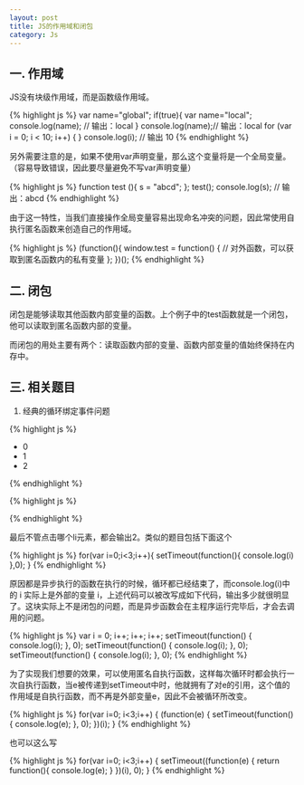 ```yaml
---
layout: post
title: JS的作用域和闭包
category: Js
---
```


## 一. 作用域

JS没有块级作用域，而是函数级作用域。

{% highlight js %}
var name="global";
if(true){
    var name="local";
    console.log(name); // 输出：local
}
console.log(name);// 输出：local
for (var i = 0; i < 10; i++) {
}
console.log(i); // 输出 10
{% endhighlight %}

另外需要注意的是，如果不使用var声明变量，那么这个变量将是一个全局变量。（容易导致错误，因此要尽量避免不写var声明变量）

{% highlight js %}
function test (){
  s = "abcd";
};
test();
console.log(s); // 输出：abcd
{% endhighlight %}

由于这一特性，当我们直接操作全局变量容易出现命名冲突的问题，因此常使用自执行匿名函数来创造自己的作用域。

{% highlight js %}
(function(){
  window.test = function() {
    // 对外函数，可以获取到匿名函数内的私有变量
  };
})();
{% endhighlight %}

## 二. 闭包

闭包是能够读取其他函数内部变量的函数。上个例子中的test函数就是一个闭包，他可以读取到匿名函数内部的变量。

而闭包的用处主要有两个：读取函数内部的变量、函数内部变量的值始终保持在内存中。

## 三. 相关题目

1. 经典的循环绑定事件问题

{% highlight js %}
<ul>
  <li>0</li>
  <li>1</li>
  <li>2</li>
</ul>
{% endhighlight %}

{% highlight js %}
<script>
  var items = document.querySelectorAll('li');
  for(var i=0;i<items.length;i++){
    items[i].onclick = function(){
      alert(i)
    }
  }
</script>
{% endhighlight %}

最后不管点击哪个li元素，都会输出2。类似的题目包括下面这个

{% highlight js %}
for(var i=0;i<3;i++){
   setTimeout(function(){
     console.log(i)
  },0);
}
{% endhighlight %}

原因都是异步执行的函数在执行的时候，循环都已经结束了，而console.log(i)中的 i 实际上是外部的变量 i，上述代码可以被改写成如下代码，输出多少就很明显了。这块实际上不是闭包的问题，而是异步函数会在主程序运行完毕后，才会去调用的问题。

{% highlight js %}
var i = 0;
i++;
i++;
i++;
setTimeout(function() {
  console.log(i);
}, 0);
setTimeout(function() {
  console.log(i);
}, 0);
setTimeout(function() {
  console.log(i);
}, 0);
{% endhighlight %}

为了实现我们想要的效果，可以使用匿名自执行函数，这样每次循环时都会执行一次自执行函数，当e被传递到setTimeout中时，他就拥有了对e的引用，这个值的作用域是自执行函数，而不再是外部变量e，因此不会被循环所改变。

{% highlight js %}
for(var i=0; i<3;i++) {
  (function(e) {
    setTimeout(function() {
      console.log(e);
    }, 0);
  })(i);
}
{% endhighlight %}

也可以这么写

{% highlight js %}
for(var i=0; i<3;i++) {
  setTimeout((function(e) {
    return function(){
      console.log(e);
    }
  })(i), 0);
}
{% endhighlight %}